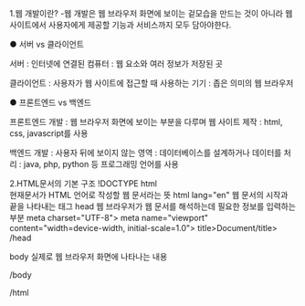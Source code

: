 1.웹 개발이란?
-웹 개발은 웹 브라우저 화면에 보이는 겉모습을 만드는 것이 아니라 웹 사이트에서 사용자에게 제공할 기능과 서비스까지 모두 담아야한다.

● 서버 vs 클라이언트

서버 : 인터넷에 연결된 컴퓨터
     : 웹 요소와 여러 정보가 저장된 곳

클라이언트 : 사용자가 웹 사이트에 접근할 때 사용하는 기기
           : 좁은 의미의 웹 브라우저
        
● 프론트엔드 vs 백엔드

프론트엔드 개발 : 웹 브라우저 화면에 보이는 부분을 다루며 웹 사이트 제작
                : html, css, javascript를 사용

백엔드 개발 : 사용자 뒤에 보이지 않는 영역
            : 데이터베이스를 설계하거나 데이터를 처리
            : java, php, python 등 프로그래밍 언어를 사용

2.HTML문서의 기본 구조
!DOCTYPE html  
현재문서가 HTML 언어로 작성할 웹 문서라는 뜻
html lang="en"
웹 문서의 시작과 끝을 나타내는 태그
head
웹 브라우저가 웹 문서를 해석하는데 필요한 정보를 입력하는 부분
    meta charset="UTF-8">
    meta name="viewport" content="width=device-width, initial-scale=1.0">
    title>Document/title>
/head

body
실제로 웹 브라우저 화면에 나타나는 내용    

/body

/html

